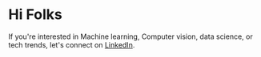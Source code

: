 # Hi Folks
If you're interested in Machine learning, Computer vision, data science, or tech trends, let's connect on [LinkedIn](https://www.linkedin.com/in/bitewulign-mekonnen-phd-6ba12b84/). 
